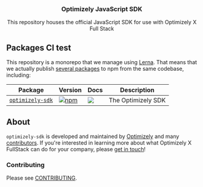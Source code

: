 <h3 align="center">
  Optimizely JavaScript SDK
</h3>

<p align="center">
  This repository houses the official JavaScript SDK for use with Optimizely X Full Stack
</p>

## Packages CI test

This repository is a monorepo that we manage using [Lerna](https://github.com/lerna/lerna). That means that we actually publish [several packages](/packages) to npm from the same codebase, including:

| Package                                                | Version                                                                                                                                   | Docs                                                                                                                                                                                                                                                                          | Description                                                                        |
| ------------------------------------------------------ | ----------------------------------------------------------------------------------------------------------------------------------------- | ----------------------------------------------------------------------------------------------------------------------------------------------------------------------------------------------------------------------------------------------------------------------------- | ---------------------------------------------------------------------------------- |
| [`optimizely-sdk`](/packages/optimizely-sdk)               | [![npm](https://img.shields.io/npm/v/optimizely-sdk.svg?style=flat-square)](https://npmjs.com/package/@optimizely/optimizely-sdk)                     | [![](https://img.shields.io/badge/API%20Docs-site-green.svg?style=flat-square)](https://developers.optimizely.com/x/solutions/sdks/reference/?language=javascript)           | The Optimizely SDK                                                                                                  |

## About

`optimizely-sdk` is developed and maintained by [Optimizely](https://optimizely.com) and many [contributors](https://github.com/optimizely/javascript-sdk/graphs/contributors). If you're interested in learning more about what Optimizely X FullStack can do for your company, please [get in touch](mailto:eng@optimizely.com)!


### Contributing

Please see [CONTRIBUTING](CONTRIBUTING.md).
